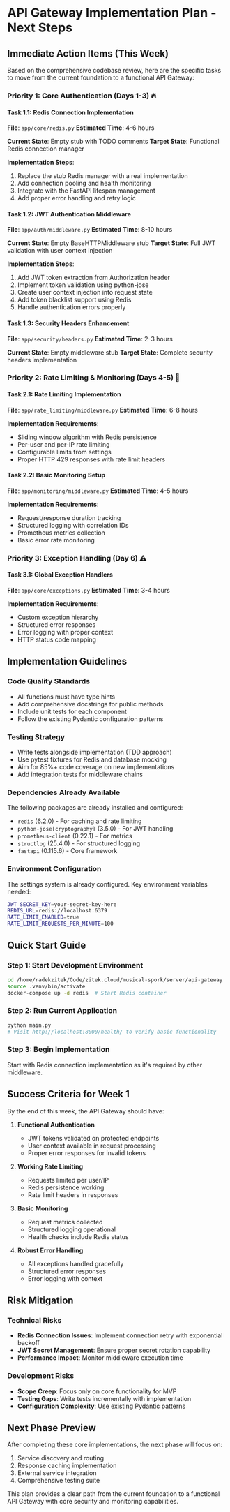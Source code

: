 # API Gateway Implementation Plan - Next Steps

## Immediate Action Items (This Week)

Based on the comprehensive codebase review, here are the specific tasks to move from the current foundation to a functional API Gateway:

### Priority 1: Core Authentication (Days 1-3) 🔥

#### Task 1.1: Redis Connection Implementation

**File**: `app/core/redis.py`
**Estimated Time**: 4-6 hours

**Current State**: Empty stub with TODO comments
**Target State**: Functional Redis connection manager

**Implementation Steps**:

1. Replace the stub Redis manager with a real implementation
2. Add connection pooling and health monitoring
3. Integrate with the FastAPI lifespan management
4. Add proper error handling and retry logic

#### Task 1.2: JWT Authentication Middleware

**File**: `app/auth/middleware.py`
**Estimated Time**: 8-10 hours

**Current State**: Empty BaseHTTPMiddleware stub
**Target State**: Full JWT validation with user context injection

**Implementation Steps**:

1. Add JWT token extraction from Authorization header
2. Implement token validation using python-jose
3. Create user context injection into request state
4. Add token blacklist support using Redis
5. Handle authentication errors properly

#### Task 1.3: Security Headers Enhancement

**File**: `app/security/headers.py`
**Estimated Time**: 2-3 hours

**Current State**: Empty middleware stub
**Target State**: Complete security headers implementation

### Priority 2: Rate Limiting & Monitoring (Days 4-5) 🎯

#### Task 2.1: Rate Limiting Implementation

**File**: `app/rate_limiting/middleware.py`
**Estimated Time**: 6-8 hours

**Implementation Requirements**:

- Sliding window algorithm with Redis persistence
- Per-user and per-IP rate limiting
- Configurable limits from settings
- Proper HTTP 429 responses with rate limit headers

#### Task 2.2: Basic Monitoring Setup

**File**: `app/monitoring/middleware.py`
**Estimated Time**: 4-5 hours

**Implementation Requirements**:

- Request/response duration tracking
- Structured logging with correlation IDs
- Prometheus metrics collection
- Basic error rate monitoring

### Priority 3: Exception Handling (Day 6) ⚠️

#### Task 3.1: Global Exception Handlers

**File**: `app/core/exceptions.py`
**Estimated Time**: 3-4 hours

**Implementation Requirements**:

- Custom exception hierarchy
- Structured error responses
- Error logging with proper context
- HTTP status code mapping

## Implementation Guidelines

### Code Quality Standards

- All functions must have type hints
- Add comprehensive docstrings for public methods
- Include unit tests for each component
- Follow the existing Pydantic configuration patterns

### Testing Strategy

- Write tests alongside implementation (TDD approach)
- Use pytest fixtures for Redis and database mocking
- Aim for 85%+ code coverage on new implementations
- Add integration tests for middleware chains

### Dependencies Already Available

The following packages are already installed and configured:

- `redis` (6.2.0) - For caching and rate limiting
- `python-jose[cryptography]` (3.5.0) - For JWT handling
- `prometheus-client` (0.22.1) - For metrics
- `structlog` (25.4.0) - For structured logging
- `fastapi` (0.115.6) - Core framework

### Environment Configuration

The settings system is already configured. Key environment variables needed:

```bash
JWT_SECRET_KEY=your-secret-key-here
REDIS_URL=redis://localhost:6379
RATE_LIMIT_ENABLED=true
RATE_LIMIT_REQUESTS_PER_MINUTE=100
```

## Quick Start Guide

### Step 1: Start Development Environment

```bash
cd /home/radekzitek/Code/zitek.cloud/musical-spork/server/api-gateway
source .venv/bin/activate
docker-compose up -d redis  # Start Redis container
```

### Step 2: Run Current Application

```bash
python main.py
# Visit http://localhost:8000/health/ to verify basic functionality
```

### Step 3: Begin Implementation

Start with Redis connection implementation as it's required by other middleware.

## Success Criteria for Week 1

By the end of this week, the API Gateway should have:

1. **Functional Authentication**

   - JWT tokens validated on protected endpoints
   - User context available in request processing
   - Proper error responses for invalid tokens

2. **Working Rate Limiting**

   - Requests limited per user/IP
   - Redis persistence working
   - Rate limit headers in responses

3. **Basic Monitoring**

   - Request metrics collected
   - Structured logging operational
   - Health checks include Redis status

4. **Robust Error Handling**
   - All exceptions handled gracefully
   - Structured error responses
   - Error logging with context

## Risk Mitigation

### Technical Risks

- **Redis Connection Issues**: Implement connection retry with exponential backoff
- **JWT Secret Management**: Ensure proper secret rotation capability
- **Performance Impact**: Monitor middleware execution time

### Development Risks

- **Scope Creep**: Focus only on core functionality for MVP
- **Testing Gaps**: Write tests incrementally with implementation
- **Configuration Complexity**: Use existing Pydantic patterns

## Next Phase Preview

After completing these core implementations, the next phase will focus on:

1. Service discovery and routing
2. Response caching implementation
3. External service integration
4. Comprehensive testing suite

This plan provides a clear path from the current foundation to a functional API Gateway with core security and monitoring capabilities.
